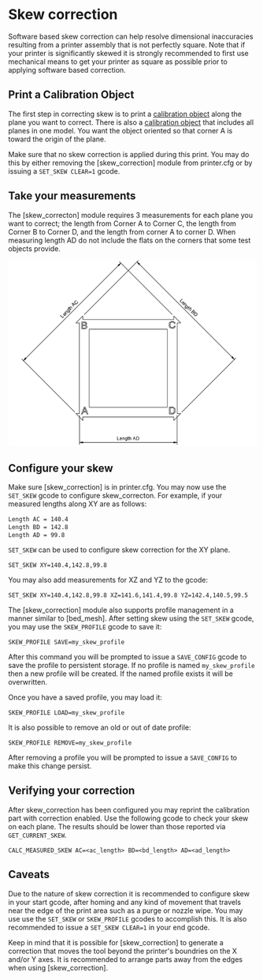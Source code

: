# Skew correction

Software based skew correction can help resolve dimensional inaccuracies
resulting from a printer assembly that is not perfectly square. Note
that if your printer is significantly skewed it is strongly recommended to
first use mechanical means to get your printer as square as possible prior
to applying software based correction.

## Print a Calibration Object
The first step in correcting skew is to print a
[calibration object](https://www.thingiverse.com/thing:2563185/files)
along the plane you want to correct. There is also a
[calibration object](https://www.thingiverse.com/thing:2972743)
that includes all planes in one model. You want the object oriented
so that corner A is toward the origin of the plane.

Make sure that no skew correction is applied during this print. You may
do this by either removing the [skew_correction] module from printer.cfg
or by issuing a `SET_SKEW CLEAR=1` gcode.

## Take your measurements
The [skew_correcton] module requires 3 measurements for each plane you want
to correct; the length from Corner A to Corner C, the length from Corner B
to Corner D, and the length from corner A to corner D. When measuring length
AD do not include the flats on the corners that some test objects provide.

![skew_lengths](img/skew_lengths.png)

## Configure your skew
Make sure [skew_correction] is in printer.cfg. You may now use the `SET_SKEW`
gcode to configure skew_correcton. For example, if your measured lengths
along XY are as follows:
```
Length AC = 140.4
Length BD = 142.8
Length AD = 99.8
```

`SET_SKEW` can be used to configure skew correction for the XY plane.

```
SET_SKEW XY=140.4,142.8,99.8
```
You may also add measurements for XZ and YZ to the gcode:

```
SET_SKEW XY=140.4,142.8,99.8 XZ=141.6,141.4,99.8 YZ=142.4,140.5,99.5
```

The [skew_correction] module also supports profile management in a manner
similar to [bed_mesh]. After setting skew using the `SET_SKEW` gcode,
you may use the `SKEW_PROFILE` gcode to save it:

```
SKEW_PROFILE SAVE=my_skew_profile
```
After this command you will be prompted to issue a `SAVE_CONFIG` gcode to
save the profile to persistent storage. If no profile is named
`my_skew_profile` then a new profile will be created. If the named profile
exists it will be overwritten.

Once you have a saved profile, you may load it:
```
SKEW_PROFILE LOAD=my_skew_profile
```

It is also possible to remove an old or out of date profile:
```
SKEW_PROFILE REMOVE=my_skew_profile
```
After removing a profile you will be prompted to issue a `SAVE_CONFIG` to
make this change persist.

## Verifying your correction
After skew_correction has been configured you may reprint the calibration
part with correction enabled. Use the following gcode to check your
skew on each plane. The results should be lower than those reported via
`GET_CURRENT_SKEW`.

```
CALC_MEASURED_SKEW AC=<ac_length> BD=<bd_length> AD=<ad_length>
```

## Caveats

Due to the nature of skew correction it is recommended to configure skew
in your start gcode, after homing and any kind of movement that travels
near the edge of the print area such as a purge or nozzle wipe.  You may
use use the `SET_SKEW` or `SKEW_PROFILE` gcodes to accomplish this. It is
also recommended to issue a `SET_SKEW CLEAR=1` in your end gcode.

Keep in mind that it is possible for [skew_correction] to generate a correction
that moves the tool beyond the printer's boundries on the X and/or Y axes. It
is recommended to arrange parts away from the edges when using
[skew_correction].
